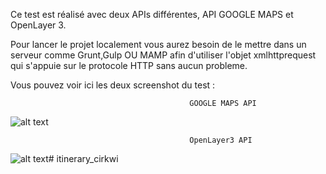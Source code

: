 Ce test est réalisé avec deux APIs différentes, API GOOGLE MAPS et OpenLayer 3.

Pour lancer le projet localement vous aurez besoin de le mettre dans un serveur comme Grunt,Gulp OU MAMP afin d'utiliser l'objet xmlhttprequest qui s'appuie sur le protocole HTTP sans aucun probleme.

Vous pouvez voir ici les deux screenshot du test :

                                            GOOGLE MAPS API
![alt text](https://raw.githubusercontent.com/takichy/trace_itin-raire/master/./images/image_maps.png)

                                            OpenLayer3 API
![alt text](https://raw.githubusercontent.com/takichy/trace_itin-raire/master/./images/image_openlayer.png)# itinerary_cirkwi

